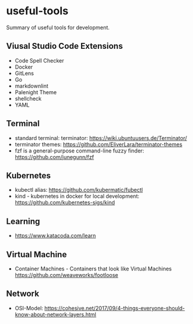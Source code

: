 # useful-tools

Summary of useful tools for development. 

## Viusal Studio Code Extensions

- Code Spell Checker
- Docker
- GitLens
- Go
- markdownlint
- Palenight Theme
- shellcheck
- YAML

## Terminal

- standard terminal: terminator: https://wiki.ubuntuusers.de/Terminator/
- terminator themes: https://github.com/EliverLara/terminator-themes
- fzf is a general-purpose command-line fuzzy finder: https://github.com/junegunn/fzf

## Kubernetes

- kubectl alias: https://github.com/kubermatic/fubectl
- kind - kubernetes in docker for local development: https://github.com/kubernetes-sigs/kind

## Learning

 - https://www.katacoda.com/learn
 
## Virtual Machine
- Container Machines - Containers that look like Virtual Machines https://github.com/weaveworks/footloose

## Network

- OSI-Model: https://cohesive.net/2017/09/4-things-everyone-should-know-about-network-layers.html
